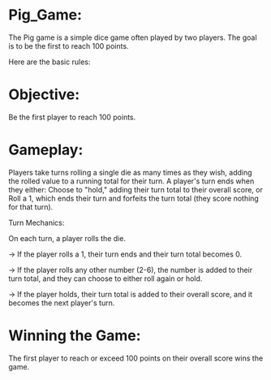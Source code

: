 # Pig_Game:
The Pig game is a simple dice game often played by two players. The goal is to be the first to reach 100 points. 

Here are the basic rules:

# Objective: 
Be the first player to reach 100 points.

# Gameplay:
Players take turns rolling a single die as many times as they wish, adding the rolled value to a running total for their turn.
A player's turn ends when they either:
Choose to "hold," adding their turn total to their overall score, or
Roll a 1, which ends their turn and forfeits the turn total (they score nothing for that turn).


Turn Mechanics:

On each turn, a player rolls the die.

-> If the player rolls a 1, their turn ends and their turn total becomes 0.

-> If the player rolls any other number (2-6), the number is added to their turn total, and they can choose to either roll again or hold.

-> If the player holds, their turn total is added to their overall score, and it becomes the next player's turn.

# Winning the Game:
The first player to reach or exceed 100 points on their overall score wins the game.
